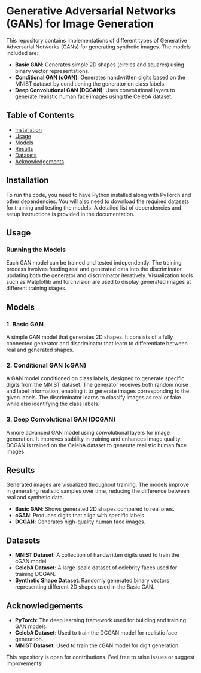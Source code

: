 # Generative Adversarial Networks (GANs) for Image Generation

This repository contains implementations of different types of Generative Adversarial Networks (GANs) for generating synthetic images. The models included are:

- **Basic GAN**: Generates simple 2D shapes (circles and squares) using binary vector representations.
- **Conditional GAN (cGAN)**: Generates handwritten digits based on the MNIST dataset by conditioning the generator on class labels.
- **Deep Convolutional GAN (DCGAN)**: Uses convolutional layers to generate realistic human face images using the CelebA dataset.

## Table of Contents
- [Installation](#installation)
- [Usage](#usage)
- [Models](#models)
- [Results](#results)
- [Datasets](#datasets)
- [Acknowledgements](#acknowledgements)

## Installation

To run the code, you need to have Python installed along with PyTorch and other dependencies. You will also need to download the required datasets for training and testing the models. A detailed list of dependencies and setup instructions is provided in the documentation.

## Usage

### Running the Models
Each GAN model can be trained and tested independently. The training process involves feeding real and generated data into the discriminator, updating both the generator and discriminator iteratively. Visualization tools such as Matplotlib and torchvision are used to display generated images at different training stages.

## Models

### 1. Basic GAN
A simple GAN model that generates 2D shapes. It consists of a fully connected generator and discriminator that learn to differentiate between real and generated shapes.

### 2. Conditional GAN (cGAN)
A GAN model conditioned on class labels, designed to generate specific digits from the MNIST dataset. The generator receives both random noise and label information, enabling it to generate images corresponding to the given labels. The discriminator learns to classify images as real or fake while also identifying the class labels.

### 3. Deep Convolutional GAN (DCGAN)
A more advanced GAN model using convolutional layers for image generation. It improves stability in training and enhances image quality. DCGAN is trained on the CelebA dataset to generate realistic human face images.

## Results

Generated images are visualized throughout training. The models improve in generating realistic samples over time, reducing the difference between real and synthetic data. 
- **Basic GAN**: Shows generated 2D shapes compared to real ones.
- **cGAN**: Produces digits that align with specific labels.
- **DCGAN**: Generates high-quality human face images.

## Datasets
- **MNIST Dataset**: A collection of handwritten digits used to train the cGAN model.
- **CelebA Dataset**: A large-scale dataset of celebrity faces used for training DCGAN.
- **Synthetic Shape Dataset**: Randomly generated binary vectors representing different 2D shapes used in the Basic GAN.

## Acknowledgements
- **PyTorch**: The deep learning framework used for building and training GAN models.
- **CelebA Dataset**: Used to train the DCGAN model for realistic face generation.
- **MNIST Dataset**: Used to train the cGAN model for digit generation.

This repository is open for contributions. Feel free to raise issues or suggest improvements!

